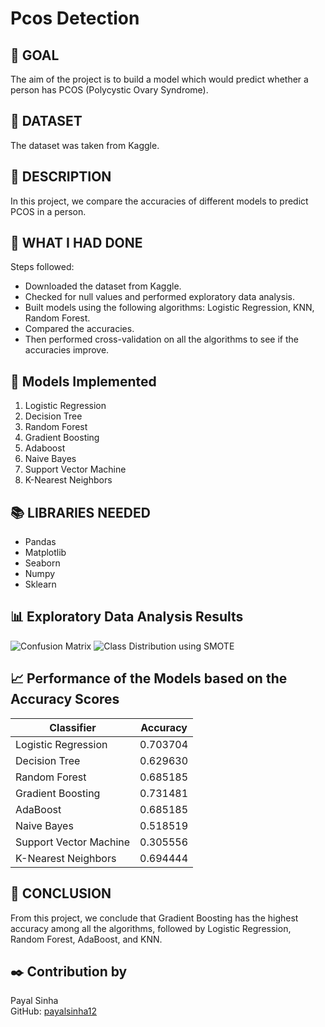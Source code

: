 # Pcos Detection

## 🎯 GOAL

The aim of the project is to build a model which would predict whether a person has PCOS (Polycystic Ovary Syndrome).

## 🧵 DATASET

The dataset was taken from Kaggle.

## 🧾 DESCRIPTION

In this project, we compare the accuracies of different models to predict PCOS in a person.

## 🧮 WHAT I HAD DONE

Steps followed:
* Downloaded the dataset from Kaggle.
* Checked for null values and performed exploratory data analysis.
* Built models using the following algorithms: Logistic Regression, KNN, Random Forest.
* Compared the accuracies.
* Then performed cross-validation on all the algorithms to see if the accuracies improve.

## 🚀 Models Implemented

1. Logistic Regression
2. Decision Tree
3. Random Forest
4. Gradient Boosting
5. Adaboost
6. Naive Bayes
7. Support Vector Machine
8. K-Nearest Neighbors

## 📚 LIBRARIES NEEDED

* Pandas
* Matplotlib
* Seaborn
* Numpy
* Sklearn

## 📊 Exploratory Data Analysis Results

![Confusion Matrix](Images/Screenshot_2024-06-07_114101.png)
![Class Distribution using SMOTE](Images/Screenshot_2024-06-07_114118.png)

## 📈 Performance of the Models based on the Accuracy Scores

| Classifier              | Accuracy   |
|-------------------------|------------|
| Logistic Regression     | 0.703704   |
| Decision Tree           | 0.629630   |
| Random Forest           | 0.685185   |
| Gradient Boosting       | 0.731481   |
| AdaBoost                | 0.685185   |
| Naive Bayes             | 0.518519   |
| Support Vector Machine  | 0.305556   |
| K-Nearest Neighbors     | 0.694444   |

## 📢 CONCLUSION

From this project, we conclude that Gradient Boosting has the highest accuracy among all the algorithms, followed by Logistic Regression, Random Forest, AdaBoost, and KNN.

## ✒️ Contribution by

Payal Sinha  
GitHub: [payalsinha12](https://github.com/payalsinha12)
